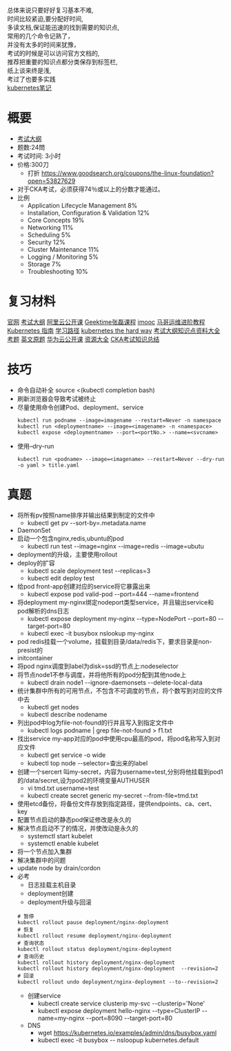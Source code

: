 总体来说只要好好复习基本不难, </br>
时间比较紧迫,要分配好时间, </br>
多读文档,保证能迅速的找到需要的知识点, </br>
常用的几个命令记熟了，</br>
并没有太多的时间来犹豫，</br>
考试的时候是可以访问官方文档的, </br>
推荐把重要的知识点都分类保存到标签栏, </br>
纸上谈来终是浅, </br>
考过了也要多实践 </br>
[kubernetes笔记](https://github.com/cheungYX/algorithm/blob/master/cheung/kubernetes.md)

# 概要
* [考试大纲](https://github.com/cncf/curriculum)
* 题数:24問
* 考试时间: 3小时
* 价格:300刀
  - 打折 https://www.goodsearch.org/coupons/the-linux-foundation?open=53827629
* 对于CKA考试，必须获得74％或以上的分数才能通过。
* 比例
  - Application Lifecycle Management 8%
  - Installation, Configuration & Validation 12%
  - Core Concepts 19%
  - Networking 11%
  - Scheduling 5%
  - Security 12%
  - Cluster Maintenance 11%
  - Logging / Monitoring 5%
  - Storage 7%
  - Troubleshooting 10%

# 复习材料
[官网](https://kubernetes.io)
[考试大纲](https://github.com/cncf/curriculum)
[阿里云公开课](https://edu.aliyun.com/roadmap/cloudnative#teacher)
[Geektime张磊课程](https://time.geekbang.org/column/article/0?cid=116)
[imooc](https://coding.imooc.com/learn/list/335.html)
[马哥运维进阶教程](https://www.bilibili.com/video/av82289390?p=1)
[Kubernetes 指南](https://feisky.gitbooks.io/kubernetes/content/)
[学习路径](https://github.com/caicloud/kube-ladder)
[kubernetes the hard way](https://github.com/kelseyhightower/kubernetes-the-hard-way)
[考试大纲知识点资料大全](https://github.com/walidshaari/Kubernetes-Certified-Administrator)
[考题](https://blog.csdn.net/deerjoe/article/details/86300826)
[英文原题](https://blog.csdn.net/fly910905/article/details/103652034)
[华为云公开课](https://bbs.huaweicloud.com/forum/thread-11064-1-1.html)
[资源大全](https://docs.google.com/spreadsheets/d/10NltoF_6y3mBwUzQ4bcQLQfCE1BWSgUDcJXy-Qp2JEU/edit#gid=0)
[CKA考试知识总结](http://ljchen.net/2018/11/07/CKA%E8%80%83%E8%AF%95%E7%9F%A5%E8%AF%86%E6%80%BB%E7%BB%93/)

# 技巧
- 命令自动补全 source <(kubectl completion bash)
- 刷新浏览器会导致考试被终止
- 尽量使用命令创建Pod、deployment、service
  ``` 
  kubectl run podname --image=imagename --restart=Never -n namespace
  kubectl run <deploymentname> --image=<imagename> -n <namespace>
  kubectl expose <deploymentname> --port=<portNo.> --name=<svcname>
  ```
* 使用–dry-run
  ```
  kubectl run <podname> --image=<imagename> --restart=Never --dry-run -o yaml > title.yaml
  ```

# 真题
* 将所有pv按照name排序并输出结果到制定的文件中
  - kubectl get pv --sort-by=.metadata.name
* DaemonSet
* 启动一个包含nginx,redis,ubuntu的pod
  - kubectl run test --image=nginx --image=redis --image=ubutu
* deployment的升级，主要使用rollout
* deploy的扩容
  - kubectl scale deployment test --replicas=3
  - kubectl edit deploy test
* 给pod front-app创建对应的service将它暴露出来
  - kubectl expose pod valid-pod --port=444 --name=frontend
* 将deployment my-nginx绑定nodeport类型service，并且输出service和pod解析的dns日志
  - kubectl expose deployment my-nginx --type=NodePort --port=80 --target-port=80
  - kubectl exec -it busybox nslookup my-nginx
* pod redis挂载一个volume，挂载到目录/data/redis下，要求目录是non-presist的
* initcontainer
* 将pod nginx调度到label为disk=ssd的节点上:nodeselector 
* 将节点node1不参与调度，并将他所有的pod分配到其他node上
  - kubectl drain node1 --ignore-daemonsets --delete-local-data
* 统计集群中所有的可用节点，不包含不可调度的节点，将个数写到对应的文件中去
  - kubectl get nodes
  - kubectl describe nodename
* 列出pod中log为file-not-found的行并且写入到指定文件中
  - kubectl logs podname | grep file-not-found > f1.txt
* 找出service my-app对应的pod中使用cpu最高的pod，将pod名称写入到对应文件
  - kubectl get service -o wide
  - kubectl top node --selector=查出来的label
* 创建一个sercert 叫my-secret，内容为username=test,分别将他挂载到pod1的/data/secret,设为pod2的环境变量AUTHUSER
  - vi tmd.txt username=test
  - kubectl create secret generic my-secret --from-file=tmd.txt
* 使用etcd备份，将备份文件存放到指定路径，提供endpoints、ca、cert、key
* 配置节点启动的静态pod保证修改是永久的
* 解决节点启动不了的情况，并使改动是永久的
  - systemctl start kubelet
  - systemctl enable kubelet
* 将一个节点加入集群
* 解决集群中的问题
* update node by drain/cordon
* 必考
  - 日志挂载主机目录
  - deployment创建
  - deployment升级与回滚
  ```
  # 暂停
  kubectl rollout pause deployment/nginx-deployment
  # 恢复
  kubectl rollout resume deployment/nginx-deployment
  # 查询状态
  kubectl rollout status deployment/nginx-deployment
  # 查询历史
  kubectl rollout history deployment/nginx-deployment
  kubectl rollout history deployment/nginx-deployment  --revision=2
  # 回滚
  kubectl rollout undo deployment/nginx-deployment --to--revision=2
  ```
  - 创建service
    - kubectl create service clusterip my-svc --clusterip='None'
    - kubectl expose deployment hello-nginx --type=ClusterIP --name=my-nginx --port=8090 --target-port=80
  - DNS
    - wget https://kubernetes.io/examples/admin/dns/busybox.yaml
    - kubectl exec -it busybox  -- nsloopup kubernetes.default